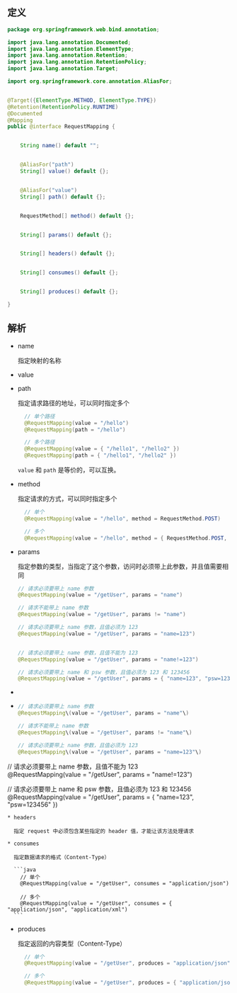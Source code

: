 ## 定义

```java
package org.springframework.web.bind.annotation;

import java.lang.annotation.Documented;
import java.lang.annotation.ElementType;
import java.lang.annotation.Retention;
import java.lang.annotation.RetentionPolicy;
import java.lang.annotation.Target;

import org.springframework.core.annotation.AliasFor;


@Target({ElementType.METHOD, ElementType.TYPE})
@Retention(RetentionPolicy.RUNTIME)
@Documented
@Mapping
public @interface RequestMapping {


    String name() default "";


    @AliasFor("path")
    String[] value() default {};


    @AliasFor("value")
    String[] path() default {};


    RequestMethod[] method() default {};


    String[] params() default {};


    String[] headers() default {};


    String[] consumes() default {};


    String[] produces() default {};

}
```

## 解析

* name

  指定映射的名称

* value

* path

  指定请求路径的地址，可以同时指定多个

  ```java
    // 单个路径
    @RequestMapping(value = "/hello")
    @RequestMapping(path = "/hello")

    // 多个路径
    @RequestMapping(value = { "/hello1", "/hello2" })
    @RequestMapping(path = { "/hello1", "/hello2" })
  ```

  `value` 和 `path` 是等价的，可以互换。

* method

  指定请求的方式，可以同时指定多个

  ```java
    // 单个
    @RequestMapping(value = "/hello", method = RequestMethod.POST)

    // 多个
    @RequestMapping(value = "/hello", method = { RequestMethod.POST, RequestMethod.GET)
  ```

* params

  指定参数的类型，当指定了这个参数，访问时必须带上此参数，并且值需要相同

  ```java
  // 请求必须要带上 name 参数
  @RequestMapping(value = "/getUser", params = "name")

  // 请求不能带上 name 参数
  @RequestMapping(value = "/getUser", params != "name")

  // 请求必须要带上 name 参数，且值必须为 123
  @RequestMapping(value = "/getUser", params = "name=123")


  // 请求必须要带上 name 参数，且值不能为 123
  @RequestMapping(value = "/getUser", params = "name!=123")

  // 请求必须要带上 name 和 psw 参数，且值必须为 123 和 123456
  @RequestMapping(value = "/getUser", params = { "name=123", "psw=123456" })
  ```

* 
* ```java  
  // 请求必须要带上 name 参数  
  @RequestMapping\(value = "/getUser", params = "name"\)

  // 请求不能带上 name 参数  
  @RequestMapping\(value = "/getUser", params != "name"\)

  // 请求必须要带上 name 参数，且值必须为 123  
  @RequestMapping\(value = "/getUser", params = "name=123"\)

// 请求必须要带上 name 参数，且值不能为 123  
  @RequestMapping\(value = "/getUser", params = "name!=123"\)

// 请求必须要带上 name 和 psw 参数，且值必须为 123 和 123456  
  @RequestMapping\(value = "/getUser", params = { "name=123", "psw=123456" }\)

    * headers

      指定 request 中必须包含某些指定的 header 值，才能让该方法处理请求

    * consumes

      指定数据请求的格式（Content-Type）

      ```java
        // 单个
        @RequestMapping(value = "/getUser", consumes = "application/json")

        // 多个
        @RequestMapping(value = "/getUser", consumes = { "application/json", "application/xml")
      ```

* produces

  指定返回的内容类型（Content-Type）

  ```java
    // 单个
    @RequestMapping(value = "/getUser", produces = "application/json")

    // 多个
    @RequestMapping(value = "/getUser", produces = { "application/json", "application/xml")
  ```



